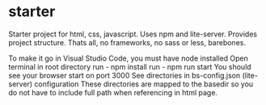 # starter
Starter project for html, css, javascript. Uses npm and lite-server. Provides project structure. Thats all, no frameworks, no sass or less, barebones.

To make it go in Visual Studio Code, you must have node installed
Open terminal in root directory
run - npm install
run - npm run start
You should see your browser start on port 3000
See directories in bs-config.json (lite-server) configuration
These directories are mapped to the basedir so you do not have to include full path when referencing in html page.

